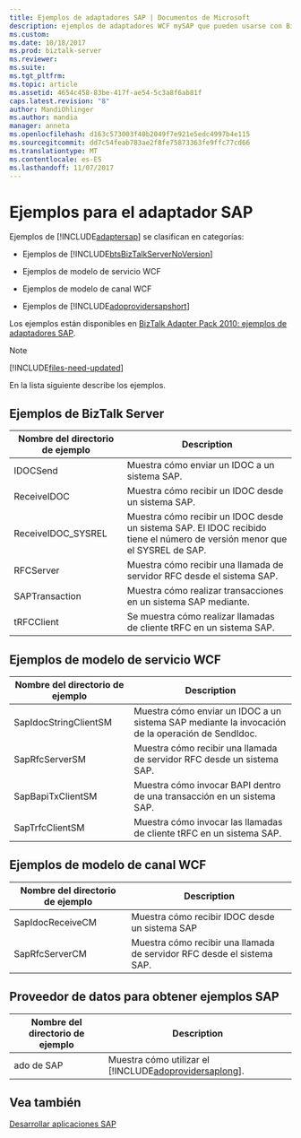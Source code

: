 ```yaml
---
title: Ejemplos de adaptadores SAP | Documentos de Microsoft
description: ejemplos de adaptadores WCF mySAP que pueden usarse con BizTalk Server, modelo de servicio WCF, el modelo del canal WCF y el proveedor de datos para SAP
ms.custom: 
ms.date: 10/18/2017
ms.prod: biztalk-server
ms.reviewer: 
ms.suite: 
ms.tgt_pltfrm: 
ms.topic: article
ms.assetid: 4654c458-83be-417f-ae54-5c3a8f6ab81f
caps.latest.revision: "8"
author: MandiOhlinger
ms.author: mandia
manager: anneta
ms.openlocfilehash: d163c573003f40b2049f7e921e5edc4997b4e115
ms.sourcegitcommit: dd7c54feab783ae2f8fe75873363fe9ffc77cd66
ms.translationtype: MT
ms.contentlocale: es-ES
ms.lasthandoff: 11/07/2017
---
```

# <a name="samples-for-the-sap-adapter"></a>Ejemplos para el adaptador SAP
Ejemplos de [!INCLUDE[adaptersap](../../includes/adaptersap-md.md)] se clasifican en categorías:  
  
-   Ejemplos de [!INCLUDE[btsBizTalkServerNoVersion](../../includes/btsbiztalkservernoversion-md.md)]  
  
-   Ejemplos de modelo de servicio WCF  
  
-   Ejemplos de modelo de canal WCF  
  
-   Ejemplos de [!INCLUDE[adoprovidersapshort](../../includes/adoprovidersapshort-md.md)]  

  
 Los ejemplos están disponibles en [BizTalk Adapter Pack 2010: ejemplos de adaptadores SAP](https://www.microsoft.com/download/details.aspx?id=1314). 

> [!NOTE]
> [!INCLUDE[files-need-updated](../../includes/files-need-updated.md)]
  
 En la lista siguiente describe los ejemplos.
  
## <a name="biztalk-server-samples"></a>Ejemplos de BizTalk Server  
  
|Nombre del directorio de ejemplo|Description|  
|---------------------------|-----------------|  
|IDOCSend|Muestra cómo enviar un IDOC a un sistema SAP.|  
|ReceiveIDOC|Muestra cómo recibir un IDOC desde un sistema SAP.|  
|ReceiveIDOC_SYSREL|Muestra cómo recibir un IDOC desde un sistema SAP. El IDOC recibido tiene el número de versión menor que el SYSREL de SAP.|  
|RFCServer|Muestra cómo recibir una llamada de servidor RFC desde el sistema SAP.|  
|SAPTransaction|Muestra cómo realizar transacciones en un sistema SAP mediante.|  
|tRFCClient|Se muestra cómo realizar llamadas de cliente tRFC en un sistema SAP.|  
  
## <a name="wcf-service-model-samples"></a>Ejemplos de modelo de servicio WCF   
  
|Nombre del directorio de ejemplo|Description|  
|---------------------------|-----------------|  
|SapIdocStringClientSM|Muestra cómo enviar un IDOC a un sistema SAP mediante la invocación de la operación de SendIdoc.|  
|SapRfcServerSM|Muestra cómo recibir una llamada de servidor RFC desde un sistema SAP.|  
|SapBapiTxClientSM|Muestra cómo invocar BAPI dentro de una transacción en un sistema SAP.|  
|SapTrfcClientSM|Muestra cómo invocar las llamadas de cliente tRFC en un sistema SAP.|  
  
## <a name="wcf-channel-model-samples"></a>Ejemplos de modelo de canal WCF  
  
|Nombre del directorio de ejemplo|Description|  
|---------------------------|-----------------|  
|SapIdocReceiveCM|Muestra cómo recibir IDOC desde un sistema SAP|  
|SapRfcServerCM|Muestra cómo recibir una llamada de servidor RFC desde el sistema SAP.|  
  
## <a name="data-provider-for-sap-samples"></a>Proveedor de datos para obtener ejemplos SAP  
  
|Nombre del directorio de ejemplo|Description|  
|---------------------------|-----------------|  
|ado de SAP|Muestra cómo utilizar el [!INCLUDE[adoprovidersaplong](../../includes/adoprovidersaplong-md.md)].|  
  
 
## <a name="see-also"></a>Vea también  
[Desarrollar aplicaciones SAP](../../adapters-and-accelerators/adapter-sap/develop-your-sap-applications.md)